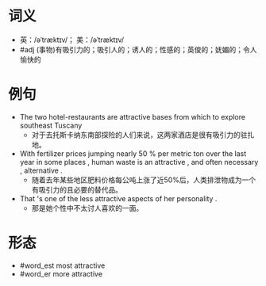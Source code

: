 # 词义
- 英：/əˈtræktɪv/； 美：/əˈtræktɪv/
- #adj (事物)有吸引力的；吸引人的；诱人的；性感的；英俊的；妩媚的；令人愉快的
# 例句
- The two hotel-restaurants are attractive bases from which to explore southeast Tuscany
	- 对于去托斯卡纳东南部探险的人们来说，这两家酒店是很有吸引力的驻扎地。
- With fertilizer prices jumping nearly 50 % per metric ton over the last year in some places , human waste is an attractive , and often necessary , alternative .
	- 随着去年某些地区肥料价格每公吨上涨了近50%后，人类排泄物成为一个有吸引力的且必要的替代品。
- That 's one of the less attractive aspects of her personality .
	- 那是她个性中不太讨人喜欢的一面。
# 形态
- #word_est most attractive
- #word_er more attractive
